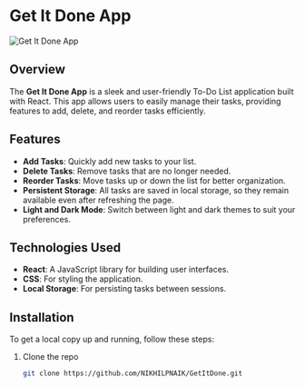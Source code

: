 # Get It Done App

![Get It Done App](https://getitdone2day.netlify.app/)

## Overview

The **Get It Done App** is a sleek and user-friendly To-Do List application built with React. This app allows users to easily manage their tasks, providing features to add, delete, and reorder tasks efficiently. 

## Features

- **Add Tasks**: Quickly add new tasks to your list.
- **Delete Tasks**: Remove tasks that are no longer needed.
- **Reorder Tasks**: Move tasks up or down the list for better organization.
- **Persistent Storage**: All tasks are saved in local storage, so they remain available even after refreshing the page.
- **Light and Dark Mode**: Switch between light and dark themes to suit your preferences.

## Technologies Used

- **React**: A JavaScript library for building user interfaces.
- **CSS**: For styling the application.
- **Local Storage**: For persisting tasks between sessions.

## Installation

To get a local copy up and running, follow these steps:

1. Clone the repo
   ```bash
   git clone https://github.com/NIKHILPNAIK/GetItDone.git
